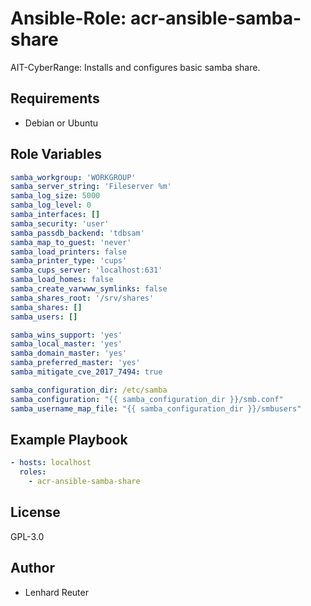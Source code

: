 # Ansible-Role: acr-ansible-samba-share

AIT-CyberRange: Installs and configures basic samba share.


## Requirements

- Debian or Ubuntu 

## Role Variables

```yaml
samba_workgroup: 'WORKGROUP'
samba_server_string: 'Fileserver %m'
samba_log_size: 5000
samba_log_level: 0
samba_interfaces: []
samba_security: 'user'
samba_passdb_backend: 'tdbsam'
samba_map_to_guest: 'never'
samba_load_printers: false
samba_printer_type: 'cups'
samba_cups_server: 'localhost:631'
samba_load_homes: false
samba_create_varwww_symlinks: false
samba_shares_root: '/srv/shares'
samba_shares: []
samba_users: []

samba_wins_support: 'yes'
samba_local_master: 'yes'
samba_domain_master: 'yes'
samba_preferred_master: 'yes'
samba_mitigate_cve_2017_7494: true

samba_configuration_dir: /etc/samba
samba_configuration: "{{ samba_configuration_dir }}/smb.conf"
samba_username_map_file: "{{ samba_configuration_dir }}/smbusers"
```

## Example Playbook

```yaml
- hosts: localhost
  roles:
    - acr-ansible-samba-share
```

## License

GPL-3.0

## Author

- Lenhard Reuter
